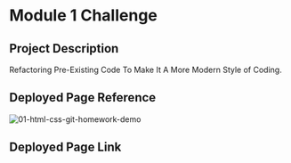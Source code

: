 # Module 1 Challenge
## Project Description
Refactoring Pre-Existing Code To Make It A More Modern Style of Coding.

## Deployed Page Reference

![01-html-css-git-homework-demo](https://user-images.githubusercontent.com/120337692/207794680-3c47448c-61b0-422b-b194-13352f92031a.png)

## Deployed Page Link
